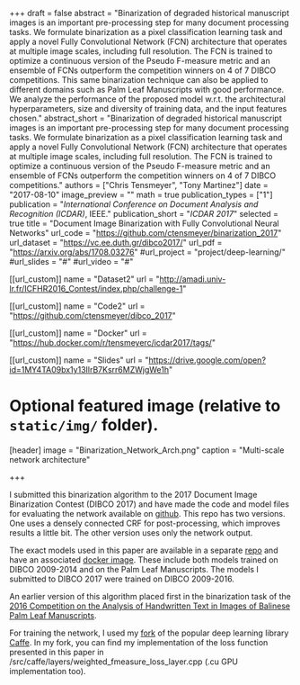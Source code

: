 +++
draft = false
abstract = "Binarization of degraded historical manuscript images is an important pre-processing step for many document processing tasks. We formulate binarization as a pixel classification learning task and apply a novel Fully Convolutional Network (FCN) architecture that operates at multiple image scales, including full resolution. The FCN is trained to optimize a continuous version of the Pseudo F-measure metric and an ensemble of FCNs outperform the competition winners on 4 of 7 DIBCO competitions. This same binarization technique can also be applied to different domains such as Palm Leaf Manuscripts with good performance. We analyze the performance of the proposed model w.r.t. the architectural hyperparameters, size and diversity of training data, and the input features chosen."
abstract_short = "Binarization of degraded historical manuscript images is an important pre-processing step for many document processing tasks. We formulate binarization as a pixel classification learning task and apply a novel Fully Convolutional Network (FCN) architecture that operates at multiple image scales, including full resolution. The FCN is trained to optimize a continuous version of the Pseudo F-measure metric and an ensemble of FCNs outperform the competition winners on 4 of 7 DIBCO competitions."
authors = ["Chris Tensmeyer", "Tony Martinez"]
date = "2017-08-10"
image_preview = ""
math = true
publication_types = ["1"]
publication = "*International Conference on Document Analysis and Recognition (ICDAR)*, IEEE."
publication_short = "*ICDAR 2017*"
selected = true
title = "Document Image Binarization with Fully Convolutional Neural Networks"
url_code = "https://github.com/ctensmeyer/binarization_2017"
url_dataset = "https://vc.ee.duth.gr/dibco2017/"
url_pdf = "https://arxiv.org/abs/1708.03276"
#url_project = "project/deep-learning/"
#url_slides = "#"
#url_video = "#"

[[url_custom]]
name = "Dataset2"
url = "http://amadi.univ-lr.fr/ICFHR2016_Contest/index.php/challenge-1" 

[[url_custom]]
name = "Code2"
url = "https://github.com/ctensmeyer/dibco_2017"

[[url_custom]]
name = "Docker"
url = "https://hub.docker.com/r/tensmeyerc/icdar2017/tags/"

[[url_custom]]
name = "Slides"
url = "https://drive.google.com/open?id=1MY4TA09bx1y13IlrB7Ksrr6MZWjgWe1h"

# Optional featured image (relative to `static/img/` folder).
[header]
image = "Binarization_Network_Arch.png"
caption = "Multi-scale network architecture"

+++

I submitted this binarization algorithm to the 2017 Document Image Binarization Contest (DIBCO 2017) and have made the code and model files for evaluating the network available on [github](https://github.com/ctensmeyer/dibco_2017). This repo has two versions.  One uses a densely connected CRF for post-processing, which improves results a little bit.  The other version uses only the network output.  

The exact models used in this paper are available in a separate [repo](https://github.com/ctensmeyer/binarization_2017) and have an associated [docker image](https://hub.docker.com/r/tensmeyerc/icdar2017/).  These include both models trained on DIBCO 2009-2014 and on the Palm Leaf Manuscripts.  The models I submitted to DIBCO 2017 were trained on DIBCO 2009-2016. 

An earlier version of this algorithm placed first in the binarization task of the [2016 Competition on the Analysis of Handwritten Text in Images of Balinese Palm Leaf Manuscripts](http://amadi.univ-lr.fr/ICFHR2016_Contest/index.php/challenge-1).  

For training the network, I used my [fork](https://github.com/ctensmeyer/caffe) of the popular deep learning library [Caffe](http://caffe.berkeleyvision.org/).  In my fork, you can find my implementation of the loss function presented in this paper in /src/caffe/layers/weighted_fmeasure_loss_layer.cpp (.cu GPU implementation too).
